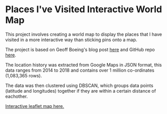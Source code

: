 # Places I've Visited Interactive World Map

This project involves creating a world map to display the places that I have visited in a more interactive way than sticking pins onto a map.

The project is based on Geoff Boeing's blog post [here](https://geoffboeing.com/2016/06/mapping-everywhere-ever-been/) and GitHub repo [here](https://geoffboeing.com/2016/06/mapping-everywhere-ever-been/).

The location history was extracted from Google Maps in JSON format, this data ranges from 2014 to 2018 and contains over 1 million co-ordinates (1,083,365 rows).

The data was then clustered using DBSCAN, which groups data points (latitude and longitudes) together if they are within a certain distance of eachother.



[Interactive leaflet map here.](https://rawgit.com/jackmorrison/Google-Location-History/master/Leaflet/Map.html)
